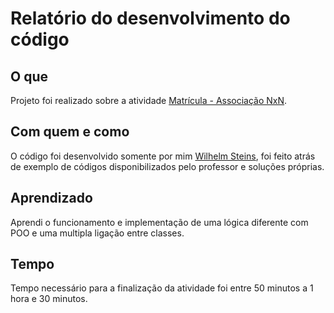 # Relatório do desenvolvimento do código

## O que
Projeto foi realizado sobre a atividade [Matrícula - Associação NxN](https://github.com/qxcodepoo/arcade/blob/master/base/021/Readme.md).
<br />

## Com quem e como
O código foi desenvolvido somente por mim [Wilhelm Steins](https://github.com/wilhelmSt), foi feito atrás de exemplo de códigos disponibilizados pelo professor e soluções próprias.
<br />

## Aprendizado
Aprendi o funcionamento e implementação de uma lógica diferente com POO e uma multipla ligação entre classes.
<br />

## Tempo
Tempo necessário para a finalização da atividade foi entre 50 minutos a 1 hora e 30 minutos.